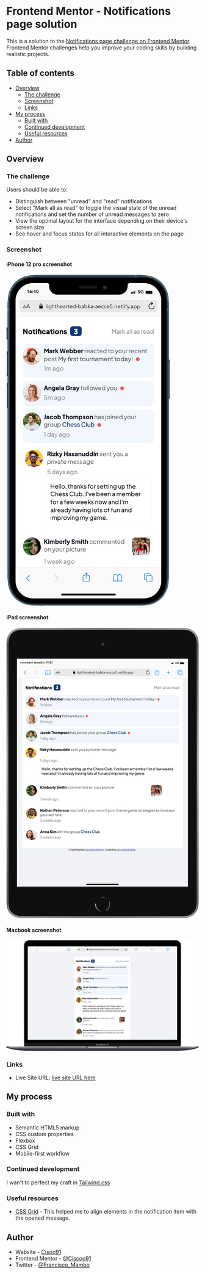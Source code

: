 # Frontend Mentor - Notifications page solution

This is a solution to the [Notifications page challenge on Frontend Mentor](https://www.frontendmentor.io/challenges/notifications-page-DqK5QAmKbC). Frontend Mentor challenges help you improve your coding skills by building realistic projects.

## Table of contents

- [Overview](#overview)
  - [The challenge](#the-challenge)
  - [Screenshot](#screenshot)
  - [Links](#links)
- [My process](#my-process)
  - [Built with](#built-with)
  - [Continued development](#continued-development)
  - [Useful resources](#useful-resources)
- [Author](#author)

## Overview

### The challenge

Users should be able to:

- Distinguish between "unread" and "read" notifications
- Select "Mark all as read" to toggle the visual state of the unread notifications and set the number of unread messages to zero
- View the optimal layout for the interface depending on their device's screen size
- See hover and focus states for all interactive elements on the page

### Screenshot

#### iPhone 12 pro screenshot

![image](assets/images/mobile-screen.png)

#### iPad screenshot

![image](assets/images/ipad-screen.png)

#### Macbook screenshot

![image](assets/images/macbook-screen.png)

### Links

- Live Site URL: [live site URL here](https://lighthearted-babka-aecce5.netlify.app/)

## My process

### Built with

- Semantic HTML5 markup
- CSS custom properties
- Flexbox
- CSS Grid
- Mobile-first workflow

### Continued development

I wan't to perfect my craft in [Tailwind.css](https://tailwindcss.com/)

### Useful resources

- [CSS Grid](https://css-tricks.com/snippets/css/complete-guide-grid/) - This helped me to align elements in the notification item with the opened message.

## Author

- Website - [Cisoo91](https://www.your-site.com)
- Frontend Mentor - [@Ciscoo91](https://www.frontendmentor.io/profile/Ciscoo91)
- Twitter - [@Francisco_Mambo](https://twitter.com/Francisco_Mambo)

